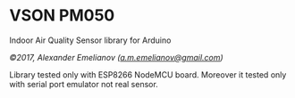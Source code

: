 # VSON PM050

Indoor Air Quality Sensor library for Arduino

*&copy;2017, Alexander Emelianov (a.m.emelianov@gmail.com)*

Library tested only with ESP8266 NodeMCU board.
Moreover it tested only with serial port emulator not real sensor.
